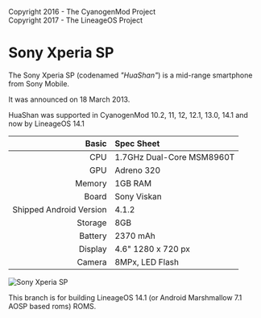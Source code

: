 Copyright 2016 - The CyanogenMod Project  
Copyright 2017 - The LineageOS Project  

Sony Xperia SP
==============

The Sony Xperia SP (codenamed _"HuaShan"_) is a mid-range smartphone from Sony Mobile.

It was announced on 18 March 2013.

HuaShan was supported in CyanogenMod 10.2, 11, 12, 12.1, 13.0, 14.1 and now by LineageOS 14.1

Basic   | Spec Sheet
-------:|:-------------------------
CPU     | 1.7GHz Dual-Core MSM8960T
GPU     | Adreno 320
Memory  | 1GB RAM
Board   | Sony Viskan
Shipped Android Version | 4.1.2
Storage | 8GB
Battery | 2370 mAh
Display | 4.6" 1280 x 720 px
Camera  | 8MPx, LED Flash

![Sony Xperia SP](http://cdn2.gsmarena.com/vv/pics/sony/sony-xperia-sp-02.jpg "Sony Xperia SP in its three colors")

This branch is for building LineageOS 14.1 (or Android Marshmallow 7.1 AOSP based roms) ROMS.
